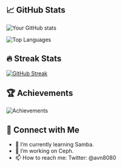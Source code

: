 ### 

## 📈 GitHub Stats

![Your GitHub stats](https://github-readme-stats.vercel.app/api?username=avanthakkar&show_icons=true&theme=radical&include_all_commits=true&count_private=true)

![Top Languages](https://github-readme-stats.vercel.app/api/top-langs/?username=avanthakkar&layout=compact&langs_count=10&theme=radical)


## 🔥 Streak Stats
[![GitHub Streak](https://github-readme-streak-stats.herokuapp.com/?user=avanthakkar&theme=radical)](https://git.io/streak-stats)

## 🏆 Achievements
![Achievements](https://github-profile-trophy.vercel.app/?username=avanthakkar&theme=radical)


## 💬 Connect with Me
- 🌱 I’m currently learning Samba.
- 🔭 I’m working on Ceph.
- 📫 How to reach me: Twitter: @avn8080
